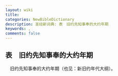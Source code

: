 ```yaml
---
layout: wiki
title: 
categories: NewBibleDictionary
description: 圣经新词典: 表　旧约先知事奉的大约年期
keywords: , 
comments: false
---
```


## 表　旧约先知事奉的大约年期





　旧约先知事奉的大约年期（也见：新旧约年代大纲）。








